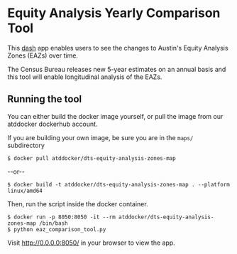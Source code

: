 # Equity Analysis Yearly Comparison Tool

This [dash](https://dash.plotly.com/) app enables users to see the changes to Austin's Equity Analysis Zones (EAZs) over time.

The Census Bureau releases new 5-year estimates on an annual basis and this tool will enable longitudinal analysis of
the EAZs.

## Running the tool

You can either build the docker image yourself, or pull the image from our atddocker dockerhub account.

If you are building your own image, be sure you are in the `maps/` subdirectory  
```
$ docker pull atddocker/dts-equity-analysis-zones-map
```

--or--

```
$ docker build -t atddocker/dts-equity-analysis-zones-map . --platform linux/amd64
```

Then, run the script inside the docker container.

```
$ docker run -p 8050:8050 -it --rm atddocker/dts-equity-analysis-zones-map /bin/bash
$ python eaz_comparison_tool.py
```

Visit http://0.0.0.0:8050/ in your browser to view the app.

